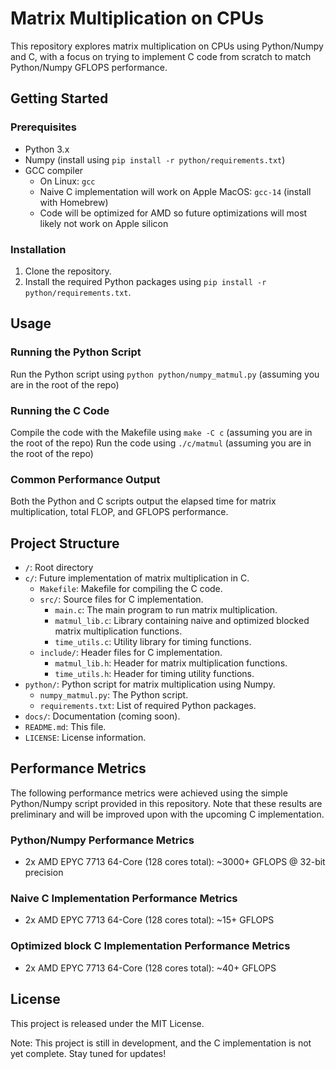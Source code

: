 # Matrix Multiplication on CPUs

This repository explores matrix multiplication on CPUs using Python/Numpy and C, with a focus on trying to implement C code from scratch to match Python/Numpy GFLOPS performance.   

## Getting Started

### Prerequisites

* Python 3.x
* Numpy (install using `pip install -r python/requirements.txt`)
* GCC compiler
    - On Linux: `gcc`
    - Naive C implementation will work on Apple MacOS: `gcc-14` (install with Homebrew)
    - Code will be optimized for AMD so future optimizations will most likely not work on Apple silicon

### Installation

1. Clone the repository.
2. Install the required Python packages using `pip install -r python/requirements.txt`.

## Usage

### Running the Python Script

Run the Python script using `python python/numpy_matmul.py` (assuming you are in the root of the repo)

### Running the C Code

Compile the code with the Makefile using `make -C c` (assuming you are in the root of the repo)
Run the code using `./c/matmul` (assuming you are in the root of the repo)

### Common Performance Output

Both the Python and C scripts output the elapsed time for matrix multiplication, total FLOP, and GFLOPS performance.

## Project Structure

* `/`: Root directory
* `c/`: Future implementation of matrix multiplication in C.
    + `Makefile`: Makefile for compiling the C code.
    + `src/`: Source files for C implementation.
        - `main.c`: The main program to run matrix multiplication.
        - `matmul_lib.c`: Library containing naive and optimized blocked matrix multiplication functions.
        - `time_utils.c`: Utility library for timing functions.
    + `include/`: Header files for C implementation.
        - `matmul_lib.h`: Header for matrix multiplication functions.
        - `time_utils.h`: Header for timing utility functions.
* `python/`: Python script for matrix multiplication using Numpy.
    + `numpy_matmul.py`: The Python script.
    + `requirements.txt`: List of required Python packages.
* `docs/`: Documentation (coming soon).
* `README.md`: This file.
* `LICENSE`: License information.

## Performance Metrics

The following performance metrics were achieved using the simple Python/Numpy script provided in this repository. Note that these results are preliminary and will be improved upon with the upcoming C implementation.

### Python/Numpy Performance Metrics
* 2x AMD EPYC 7713 64-Core (128 cores total): ~3000+ GFLOPS @ 32-bit precision

### Naive C Implementation Performance Metrics
* 2x AMD EPYC 7713 64-Core (128 cores total): ~15+ GFLOPS

### Optimized block C Implementation Performance Metrics
* 2x AMD EPYC 7713 64-Core (128 cores total): ~40+ GFLOPS

## License

This project is released under the MIT License.

Note: This project is still in development, and the C implementation is not yet complete. Stay tuned for updates!
